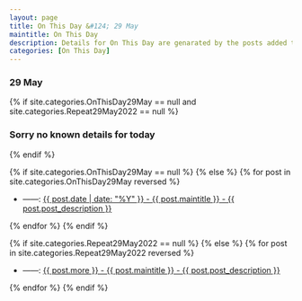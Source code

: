 ```yaml
---
layout: page
title: On This Day &#124; 29 May
maintitle: On This Day
description: Details for On This Day are genarated by the posts added to the website so the content is subject to changes/updates over time.
categories: [On This Day]
---
```


<h3>29 May</h3>

{% if site.categories.OnThisDay29May == null and site.categories.Repeat29May2022 == null %}
  <h3>Sorry no known details for today</h3>
{% endif %}

{% if site.categories.OnThisDay29May == null %}
{% else %}
{% for post in site.categories.OnThisDay29May reversed %}
<ul>
<li> ——: <a href="{{ post.url }}">{{ post.date | date: "%Y" }} - {{ post.maintitle }} - {{ post.post_description }}</a></li>
</ul>
{% endfor %}
{% endif %}

{% if site.categories.Repeat29May2022 == null %}
{% else %}
{% for post in site.categories.Repeat29May2022 reversed %}
<ul>
<li> ——: <a href="{{ post.url }}">{{ post.more }} - {{ post.maintitle }} - {{ post.post_description }}</a></li>
</ul>
{% endfor %}
{% endif %}
